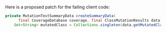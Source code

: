 Here is a proposed patch for the failing client code:

```java
private MutationTestSummaryData createSummaryData(
      final CoverageDatabase coverage, final ClassMutationResults data) {
    Set<String> mutatedClass = Collections.singleton(data.getMutatedClass());
